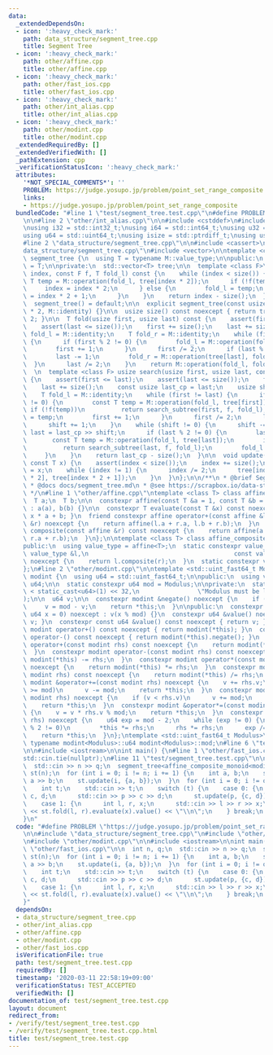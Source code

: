 ```yaml
---
data:
  _extendedDependsOn:
  - icon: ':heavy_check_mark:'
    path: data_structure/segment_tree.cpp
    title: Segment Tree
  - icon: ':heavy_check_mark:'
    path: other/affine.cpp
    title: other/affine.cpp
  - icon: ':heavy_check_mark:'
    path: other/fast_ios.cpp
    title: other/fast_ios.cpp
  - icon: ':heavy_check_mark:'
    path: other/int_alias.cpp
    title: other/int_alias.cpp
  - icon: ':heavy_check_mark:'
    path: other/modint.cpp
    title: other/modint.cpp
  _extendedRequiredBy: []
  _extendedVerifiedWith: []
  _pathExtension: cpp
  _verificationStatusIcon: ':heavy_check_mark:'
  attributes:
    '*NOT_SPECIAL_COMMENTS*': ''
    PROBLEM: https://judge.yosupo.jp/problem/point_set_range_composite
    links:
    - https://judge.yosupo.jp/problem/point_set_range_composite
  bundledCode: "#line 1 \"test/segment_tree.test.cpp\"\n#define PROBLEM \"https://judge.yosupo.jp/problem/point_set_range_composite\"\
    \n\n#line 2 \"other/int_alias.cpp\"\n\n#include <cstddef>\n#include <cstdint>\n\
    \nusing i32 = std::int32_t;\nusing i64 = std::int64_t;\nusing u32 = std::uint32_t;\n\
    using u64 = std::uint64_t;\nusing isize = std::ptrdiff_t;\nusing usize = std::size_t;\n\
    #line 2 \"data_structure/segment_tree.cpp\"\n\n#include <cassert>\n#line 5 \"\
    data_structure/segment_tree.cpp\"\n#include <vector>\n\ntemplate <class M> class\
    \ segment_tree {\n  using T = typename M::value_type;\n\npublic:\n  using value_type\
    \ = T;\n\nprivate:\n  std::vector<T> tree;\n\n  template <class F>\n  usize search_subtree(usize\
    \ index, const F f, T fold_l) const {\n    while (index < size()) {\n      const\
    \ T temp = M::operation(fold_l, tree[index * 2]);\n      if (!f(temp)) {\n   \
    \     index = index * 2;\n      } else {\n        fold_l = temp;\n        index\
    \ = index * 2 + 1;\n      }\n    }\n    return index - size();\n  }\n\npublic:\n\
    \  segment_tree() = default;\n\n  explicit segment_tree(const usize n) : tree(n\
    \ * 2, M::identity) {}\n\n  usize size() const noexcept { return tree.size() /\
    \ 2; }\n\n  T fold(usize first, usize last) const {\n    assert(first <= last);\n\
    \    assert(last <= size());\n    first += size();\n    last += size();\n    T\
    \ fold_l = M::identity;\n    T fold_r = M::identity;\n    while (first != last)\
    \ {\n      if (first % 2 != 0) {\n        fold_l = M::operation(fold_l, tree[first]);\n\
    \        first += 1;\n      }\n      first /= 2;\n      if (last % 2 != 0) {\n\
    \        last -= 1;\n        fold_r = M::operation(tree[last], fold_r);\n    \
    \  }\n      last /= 2;\n    }\n    return M::operation(fold_l, fold_r);\n  }\n\
    \  \n  template <class F> usize search(usize first, usize last, const F f) const\
    \ {\n    assert(first <= last);\n    assert(last <= size());\n    first += size();\n\
    \    last += size();\n    const usize last_cp = last;\n    usize shift = 0;\n\
    \    T fold_l = M::identity;\n    while (first != last) {\n      if (first % 2\
    \ != 0) {\n        const T temp = M::operation(fold_l, tree[first]);\n       \
    \ if (!f(temp))\n          return search_subtree(first, f, fold_l);\n        fold_l\
    \ = temp;\n        first += 1;\n      }\n      first /= 2;\n      last /= 2;\n\
    \      shift += 1;\n    }\n    while (shift != 0) {\n      shift -= 1;\n     \
    \ last = last_cp >> shift;\n      if (last % 2 != 0) {\n        last -= 1;\n \
    \       const T temp = M::operation(fold_l, tree[last]);\n        if (!f(temp))\n\
    \          return search_subtree(last, f, fold_l);\n        fold_l = temp;\n \
    \     }\n    }\n    return last_cp - size();\n  }\n\n  void update(usize index,\
    \ const T x) {\n    assert(index < size());\n    index += size();\n    tree[index]\
    \ = x;\n    while (index != 1) {\n      index /= 2;\n      tree[index] = M::operation(tree[index\
    \ * 2], tree[index * 2 + 1]);\n    }\n  }\n};\n\n/**\n * @brief Segment Tree\n\
    \ * @docs docs/segment_tree.md\n * @see https://scrapbox.io/data-structures/Segment_Tree\n\
    \ */\n#line 1 \"other/affine.cpp\"\ntemplate <class T> class affine {\npublic:\n\
    \  T a;\n  T b;\n\n  constexpr affine(const T &a = 1, const T &b = 0) noexcept\
    \ : a(a), b(b) {}\n\n  constexpr T evaluate(const T &x) const noexcept { return\
    \ x * a + b; }\n  friend constexpr affine operator+(const affine &l, const affine\
    \ &r) noexcept {\n    return affine(l.a + r.a, l.b + r.b);\n  }\n  constexpr affine\
    \ composite(const affine &r) const noexcept {\n    return affine(a * r.a, b *\
    \ r.a + r.b);\n  }\n};\n\ntemplate <class T> class affine_composite_monoid {\n\
    public:\n  using value_type = affine<T>;\n  static constexpr value_type operation(const\
    \ value_type &l,\n                                        const value_type &r)\
    \ noexcept {\n    return l.composite(r);\n  }\n  static constexpr value_type identity{};\n\
    };\n#line 2 \"other/modint.cpp\"\n\ntemplate <std::uint_fast64_t Modulus> class\
    \ modint {\n  using u64 = std::uint_fast64_t;\n\npublic:\n  using value_type =\
    \ u64;\n\n  static constexpr u64 mod = Modulus;\n\nprivate:\n  static_assert(mod\
    \ < static_cast<u64>(1) << 32,\n                \"Modulus must be less than 2**32\"\
    );\n\n  u64 v;\n\n  constexpr modint &negate() noexcept {\n    if (v != 0)\n \
    \     v = mod - v;\n    return *this;\n  }\n\npublic:\n  constexpr modint(const\
    \ u64 x = 0) noexcept : v(x % mod) {}\n  constexpr u64 &value() noexcept { return\
    \ v; }\n  constexpr const u64 &value() const noexcept { return v; }\n  constexpr\
    \ modint operator+() const noexcept { return modint(*this); }\n  constexpr modint\
    \ operator-() const noexcept { return modint(*this).negate(); }\n  constexpr modint\
    \ operator+(const modint rhs) const noexcept {\n    return modint(*this) += rhs;\n\
    \  }\n  constexpr modint operator-(const modint rhs) const noexcept {\n    return\
    \ modint(*this) -= rhs;\n  }\n  constexpr modint operator*(const modint rhs) const\
    \ noexcept {\n    return modint(*this) *= rhs;\n  }\n  constexpr modint operator/(const\
    \ modint rhs) const noexcept {\n    return modint(*this) /= rhs;\n  }\n  constexpr\
    \ modint &operator+=(const modint rhs) noexcept {\n    v += rhs.v;\n    if (v\
    \ >= mod)\n      v -= mod;\n    return *this;\n  }\n  constexpr modint &operator-=(const\
    \ modint rhs) noexcept {\n    if (v < rhs.v)\n      v += mod;\n    v -= rhs.v;\n\
    \    return *this;\n  }\n  constexpr modint &operator*=(const modint rhs) noexcept\
    \ {\n    v = v * rhs.v % mod;\n    return *this;\n  }\n  constexpr modint &operator/=(modint\
    \ rhs) noexcept {\n    u64 exp = mod - 2;\n    while (exp != 0) {\n      if (exp\
    \ % 2 != 0)\n        *this *= rhs;\n      rhs *= rhs;\n      exp /= 2;\n    }\n\
    \    return *this;\n  }\n};\ntemplate <std::uint_fast64_t Modulus>\nconstexpr\
    \ typename modint<Modulus>::u64 modint<Modulus>::mod;\n#line 6 \"test/segment_tree.test.cpp\"\
    \n\n#include <iostream>\n\nint main() {\n#line 1 \"other/fast_ios.cpp\"\nstd::ios::sync_with_stdio(false);\n\
    std::cin.tie(nullptr);\n#line 11 \"test/segment_tree.test.cpp\"\n\n  int n, q;\n\
    \  std::cin >> n >> q;\n  segment_tree<affine_composite_monoid<modint<998244353>>>\
    \ st(n);\n  for (int i = 0; i != n; i += 1) {\n    int a, b;\n    std::cin >>\
    \ a >> b;\n    st.update(i, {a, b});\n  }\n  for (int i = 0; i != q; i += 1) {\n\
    \    int t;\n    std::cin >> t;\n    switch (t) {\n    case 0: {\n      int p,\
    \ c, d;\n      std::cin >> p >> c >> d;\n      st.update(p, {c, d});\n    } break;\n\
    \    case 1: {\n      int l, r, x;\n      std::cin >> l >> r >> x;\n      std::cout\
    \ << st.fold(l, r).evaluate(x).value() << \"\\n\";\n    } break;\n    }\n  }\n\
    }\n"
  code: "#define PROBLEM \"https://judge.yosupo.jp/problem/point_set_range_composite\"\
    \n\n#include \"data_structure/segment_tree.cpp\"\n#include \"other/affine.cpp\"\
    \n#include \"other/modint.cpp\"\n\n#include <iostream>\n\nint main() {\n#include\
    \ \"other/fast_ios.cpp\"\n\n  int n, q;\n  std::cin >> n >> q;\n  segment_tree<affine_composite_monoid<modint<998244353>>>\
    \ st(n);\n  for (int i = 0; i != n; i += 1) {\n    int a, b;\n    std::cin >>\
    \ a >> b;\n    st.update(i, {a, b});\n  }\n  for (int i = 0; i != q; i += 1) {\n\
    \    int t;\n    std::cin >> t;\n    switch (t) {\n    case 0: {\n      int p,\
    \ c, d;\n      std::cin >> p >> c >> d;\n      st.update(p, {c, d});\n    } break;\n\
    \    case 1: {\n      int l, r, x;\n      std::cin >> l >> r >> x;\n      std::cout\
    \ << st.fold(l, r).evaluate(x).value() << \"\\n\";\n    } break;\n    }\n  }\n\
    }"
  dependsOn:
  - data_structure/segment_tree.cpp
  - other/int_alias.cpp
  - other/affine.cpp
  - other/modint.cpp
  - other/fast_ios.cpp
  isVerificationFile: true
  path: test/segment_tree.test.cpp
  requiredBy: []
  timestamp: '2020-03-11 22:58:19+09:00'
  verificationStatus: TEST_ACCEPTED
  verifiedWith: []
documentation_of: test/segment_tree.test.cpp
layout: document
redirect_from:
- /verify/test/segment_tree.test.cpp
- /verify/test/segment_tree.test.cpp.html
title: test/segment_tree.test.cpp
---
```

